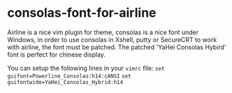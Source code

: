 consolas-font-for-airline
=========================

Airline is a nice vim plugin for theme, consolas is a nice font under Windows, in order to use consolas in Xshell, putty or SecureCRT to work with airline, the font must be patched. The patched 'YaHei Consolas Hybird' font is perfect for chinese display.

You can setup the following lines in your `vimrc` file:
`set guifont=Powerline_Consolas:h14:cANSI`
`set guifontwide=YaHei_Consolas_Hybrid:h14`

